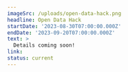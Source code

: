 ```yaml
---
imageSrc: /uploads/open-data-hack.png
headline: Open Data Hack
startDate: '2023-08-30T07:00:00.000Z'
endDate: '2023-09-20T07:00:00.000Z'
text: >
  Details coming soon!
link:
status: current
---
```

